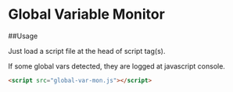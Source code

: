 # Global Variable Monitor

##Usage

Just load a script file at the head of script tag(s).

If some global vars detected, they are logged at javascript console.

```html
<script src="global-var-mon.js"></script>
```
